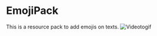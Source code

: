 # EmojiPack
This is a resource pack to add emojis on texts.
![Videotogif](https://user-images.githubusercontent.com/75207466/118384532-a60e0c00-b641-11eb-8a6c-abd2a94f4911.gif)
